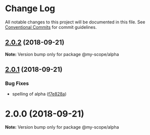 # Change Log

All notable changes to this project will be documented in this file.
See [Conventional Commits](https://conventionalcommits.org) for commit guidelines.

<a name="2.0.2"></a>
## [2.0.2](https://github.com/jovankrunic/lerna-conventional-commits-example/compare/@my-scope/alpha@2.0.1...@my-scope/alpha@2.0.2) (2018-09-21)




**Note:** Version bump only for package @my-scope/alpha

<a name="2.0.1"></a>
## [2.0.1](https://github.com/jovankrunic/lerna-conventional-commits-example/compare/@my-scope/alpha@2.0.0...@my-scope/alpha@2.0.1) (2018-09-21)


### Bug Fixes

* spelling of alpha ([f7e828a](https://github.com/jovankrunic/lerna-conventional-commits-example/commit/f7e828a))




<a name="2.0.0"></a>
# 2.0.0 (2018-09-21)

**Note:** Version bump only for package @my-scope/alpha
